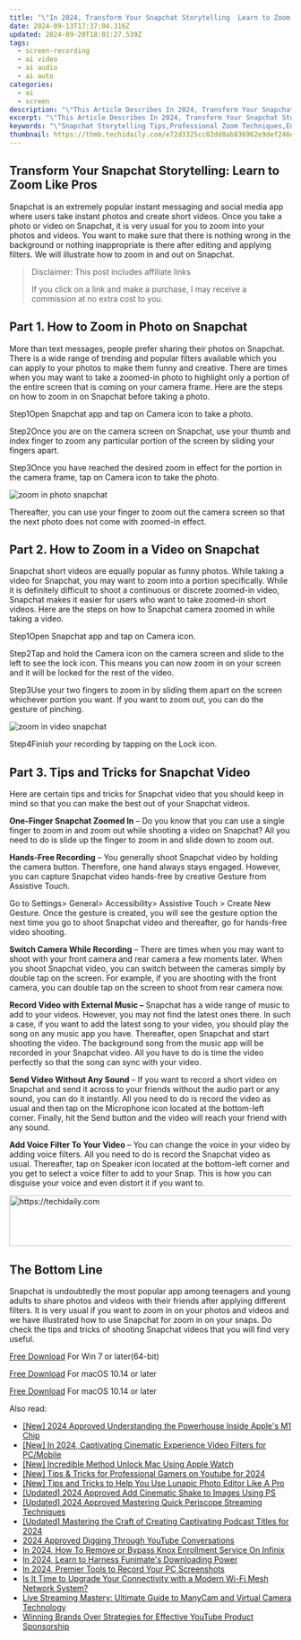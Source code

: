 ```yaml
---
title: "\"In 2024, Transform Your Snapchat Storytelling  Learn to Zoom Like Pros\""
date: 2024-09-13T17:37:04.316Z
updated: 2024-09-20T18:01:27.539Z
tags: 
  - screen-recording
  - ai video
  - ai audio
  - ai auto
categories: 
  - ai
  - screen
description: "\"This Article Describes In 2024, Transform Your Snapchat Storytelling: Learn to Zoom Like Pros\""
excerpt: "\"This Article Describes In 2024, Transform Your Snapchat Storytelling: Learn to Zoom Like Pros\""
keywords: "\"Snapchat Storytelling Tips,Professional Zoom Techniques,Enhance Snap Stories,Zoom Mastery Skills,Snapchat Narrative Crafting,Improve Virtual Engagement,Pro-Level Zooming on Snap\""
thumbnail: https://thmb.techidaily.com/e72d3325cc82dd8ab836962e9def246da610dd4efd3b2a55aada121de71f2e2a.jpg
---
```


## Transform Your Snapchat Storytelling: Learn to Zoom Like Pros

Snapchat is an extremely popular instant messaging and social media app where users take instant photos and create short videos. Once you take a photo or video on Snapchat, it is very usual for you to zoom into your photos and videos. You want to make sure that there is nothing wrong in the background or nothing inappropriate is there after editing and applying filters. We will illustrate how to zoom in and out on Snapchat.

>  Disclaimer: This post includes affiliate links
>
>  If you click on a link and make a purchase, I may receive a commission at no extra cost to you.
>

## Part 1\. How to Zoom in Photo on Snapchat

More than text messages, people prefer sharing their photos on Snapchat. There is a wide range of trending and popular filters available which you can apply to your photos to make them funny and creative. There are times when you may want to take a zoomed-in photo to highlight only a portion of the entire screen that is coming on your camera frame. Here are the steps on how to zoom in on Snapchat before taking a photo.

Step1Open Snapchat app and tap on Camera icon to take a photo.

Step2Once you are on the camera screen on Snapchat, use your thumb and index finger to zoom any particular portion of the screen by sliding your fingers apart.

Step3Once you have reached the desired zoom in effect for the portion in the camera frame, tap on Camera icon to take the photo.

![zoom in photo snapchat](https://images.wondershare.com/filmora/article-images/2022/07/zoom-snapchat-1.jpg)

Thereafter, you can use your finger to zoom out the camera screen so that the next photo does not come with zoomed-in effect.

## Part 2\. How to Zoom in a Video on Snapchat

Snapchat short videos are equally popular as funny photos. While taking a video for Snapchat, you may want to zoom into a portion specifically. While it is definitely difficult to shoot a continuous or discrete zoomed-in video, Snapchat makes it easier for users who want to take zoomed-in short videos. Here are the steps on how to Snapchat camera zoomed in while taking a video.

Step1Open Snapchat app and tap on Camera icon.

Step2Tap and hold the Camera icon on the camera screen and slide to the left to see the lock icon. This means you can now zoom in on your screen and it will be locked for the rest of the video.

Step3Use your two fingers to zoom in by sliding them apart on the screen whichever portion you want. If you want to zoom out, you can do the gesture of pinching.

![zoom in video snapchat](https://images.wondershare.com/filmora/article-images/2022/07/zoom-snapchat-2.jpg)

Step4Finish your recording by tapping on the Lock icon.

## Part 3\. Tips and Tricks for Snapchat Video

Here are certain tips and tricks for Snapchat video that you should keep in mind so that you can make the best out of your Snapchat videos.

**One-Finger Snapchat Zoomed In** – Do you know that you can use a single finger to zoom in and zoom out while shooting a video on Snapchat? All you need to do is slide up the finger to zoom in and slide down to zoom out.

**Hands-Free Recording** – You generally shoot Snapchat video by holding the camera button. Therefore, one hand always stays engaged. However, you can capture Snapchat video hands-free by creative Gesture from Assistive Touch.

Go to Settings> General> Accessibility> Assistive Touch > Create New Gesture. Once the gesture is created, you will see the gesture option the next time you go to shoot Snapchat video and thereafter, go for hands-free video shooting.

**Switch Camera While Recording** – There are times when you may want to shoot with your front camera and rear camera a few moments later. When you shoot Snapchat video, you can switch between the cameras simply by double tap on the screen. For example, if you are shooting with the front camera, you can double tap on the screen to shoot from rear camera now.

**Record Video with External Music –** Snapchat has a wide range of music to add to your videos. However, you may not find the latest ones there. In such a case, if you want to add the latest song to your video, you should play the song on any music app you have. Thereafter, open Snapchat and start shooting the video. The background song from the music app will be recorded in your Snapchat video. All you have to do is time the video perfectly so that the song can sync with your video.

**Send Video Without Any Sound** – If you want to record a short video on Snapchat and send it across to your friends without the audio part or any sound, you can do it instantly. All you need to do is record the video as usual and then tap on the Microphone icon located at the bottom-left corner. Finally, hit the Send button and the video will reach your friend with any sound.

**Add Voice Filter To Your Video** – You can change the voice in your video by adding voice filters. All you need to do is record the Snapchat video as usual. Thereafter, tap on Speaker icon located at the bottom-left corner and you get to select a voice filter to add to your Snap. This is how you can disguise your voice and even distort it if you want to.

<!-- affiliate ads begin -->
<a href="https://appsumo.8odi.net/c/5597632/2043618/7443" target="_top" id="2043618">
  <img src="//a.impactradius-go.com/display-ad/7443-2043618" border="0" alt="https://techidaily.com" width="728" height="90"/>
</a>
<img height="0" width="0" src="https://appsumo.8odi.net/i/5597632/2043618/7443" style="position:absolute;visibility:hidden;" border="0" />
<!-- affiliate ads end -->

## The Bottom Line

Snapchat is undoubtedly the most popular app among teenagers and young adults to share photos and videos with their friends after applying different filters. It is very usual if you want to zoom in on your photos and videos and we have illustrated how to use Snapchat for zoom in on your snaps. Do check the tips and tricks of shooting Snapchat videos that you will find very useful.

[Free Download](https://tools.techidaily.com/wondershare/filmora/download/) For Win 7 or later(64-bit)

[Free Download](https://tools.techidaily.com/wondershare/filmora/download/) For macOS 10.14 or later

[Free Download](https://tools.techidaily.com/wondershare/filmora/download/) For macOS 10.14 or later

<ins class="adsbygoogle"
     style="display:block"
     data-ad-format="autorelaxed"
     data-ad-client="ca-pub-7571918770474297"
     data-ad-slot="1223367746"></ins>

<ins class="adsbygoogle"
     style="display:block"
     data-ad-format="autorelaxed"
     data-ad-client="ca-pub-7571918770474297"
     data-ad-slot="1223367746"></ins>



<ins class="adsbygoogle"
     style="display:block"
     data-ad-client="ca-pub-7571918770474297"
     data-ad-slot="8358498916"
     data-ad-format="auto"
     data-full-width-responsive="true"></ins>


<span class="atpl-alsoreadstyle">Also read:</span>
<div><ul>
<li><a href="https://article-posts.techidaily.com/new-2024-approved-understanding-the-powerhouse-inside-apples-m1-chip/"><u>[New] 2024 Approved Understanding the Powerhouse Inside Apple's M1 Chip</u></a></li>
<li><a href="https://fox-blue.techidaily.com/new-in-2024-captivating-cinematic-experience-video-filters-for-pcmobile/"><u>[New] In 2024, Captivating Cinematic Experience Video Filters for PC/Mobile</u></a></li>
<li><a href="https://article-knowledge.techidaily.com/new-incredible-method-unlock-mac-using-apple-watch/"><u>[New] Incredible Method Unlock Mac Using Apple Watch</u></a></li>
<li><a href="https://youtube-zero.techidaily.com/ips-and-tricks-for-professional-gamers-on-youtube-for-2024/"><u>[New] Tips & Tricks for Professional Gamers on Youtube for 2024</u></a></li>
<li><a href="https://fox-blue.techidaily.com/new-tips-and-tricks-to-help-you-use-lunapic-photo-editor-like-a-pro/"><u>[New] Tips and Tricks to Help You Use Lunapic Photo Editor Like A Pro</u></a></li>
<li><a href="https://fox-http.techidaily.com/updated-2024-approved-add-cinematic-shake-to-images-using-ps/"><u>[Updated] 2024 Approved Add Cinematic Shake to Images Using PS</u></a></li>
<li><a href="https://fox-blue.techidaily.com/updated-2024-approved-mastering-quick-periscope-streaming-techniques/"><u>[Updated] 2024 Approved Mastering Quick Periscope Streaming Techniques</u></a></li>
<li><a href="https://fox-blue.techidaily.com/updated-mastering-the-craft-of-creating-captivating-podcast-titles-for-2024/"><u>[Updated] Mastering the Craft of Creating Captivating Podcast Titles for 2024</u></a></li>
<li><a href="https://youtube-clips.techidaily.com/2024-approved-digging-through-youtube-conversations/"><u>2024 Approved Digging Through YouTube Conversations</u></a></li>
<li><a href="https://unlock-android.techidaily.com/in-2024-how-to-remove-or-bypass-knox-enrollment-service-on-infinix-by-drfone-android/"><u>In 2024, How To Remove or Bypass Knox Enrollment Service On Infinix</u></a></li>
<li><a href="https://fox-blue.techidaily.com/in-2024-learn-to-harness-funimates-downloading-power/"><u>In 2024, Learn to Harness Funimate's Downloading Power</u></a></li>
<li><a href="https://remote-screen-capture.techidaily.com/in-2024-premier-tools-to-record-your-pc-screenshots/"><u>In 2024, Premier Tools to Record Your PC Screenshots</u></a></li>
<li><a href="https://tech-renaissance.techidaily.com/is-it-time-to-upgrade-your-connectivity-with-a-modern-wi-fi-mesh-network-system/"><u>Is It Time to Upgrade Your Connectivity with a Modern Wi-Fi Mesh Network System?</u></a></li>
<li><a href="https://some-knowledge.techidaily.com/live-streaming-mastery-ultimate-guide-to-manycam-and-virtual-camera-technology/"><u>Live Streaming Mastery: Ultimate Guide to ManyCam and Virtual Camera Technology</u></a></li>
<li><a href="https://fox-blue.techidaily.com/winning-brands-over-strategies-for-effective-youtube-product-sponsorship/"><u>Winning Brands Over Strategies for Effective YouTube Product Sponsorship</u></a></li>
</ul></div>

